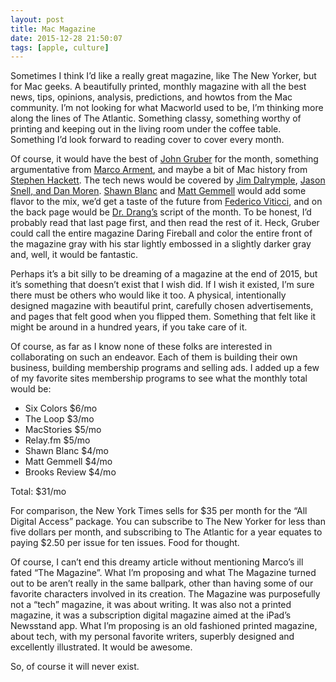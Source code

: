 ```yaml
---
layout: post
title: Mac Magazine
date: 2015-12-28 21:50:07
tags: [apple, culture]
---
```


Sometimes I think I’d like a really great magazine, like The New Yorker, but for Mac geeks. A beautifully printed, monthly magazine with all the best news, tips, opinions, analysis, predictions, and howtos from the Mac community. I’m not looking for what Macworld used to be, I’m thinking more along the lines of The Atlantic. Something classy, something worthy of printing and keeping out in the living room under the coffee table. Something I’d look forward to reading cover to cover every month.

Of course, it would have the best of [John Gruber][1] for the month, something argumentative from [Marco Arment][2], and maybe a bit of Mac history from [Stephen Hackett][3]. The tech news would be covered by [Jim Dalrymple][4], [Jason Snell, and Dan Moren][5]. [Shawn Blanc][6] and [Matt Gemmell][7] would add some flavor to the mix, we’d get a taste of the future from [Federico Viticci][8], and on the back page would be [Dr. Drang’s][9] script of the month. To be honest, I’d probably read that last page first, and then read the rest of it. Heck, Gruber could call the entire magazine Daring Fireball and color the entire front of the magazine gray with his star lightly embossed in a slightly darker gray and, well, it would be fantastic. 

Perhaps it’s a bit silly to be dreaming of a magazine at the end of 2015, but it’s something that doesn’t exist that I wish did. If I wish it existed, I’m sure there must be others who would like it too. A physical, intentionally designed magazine with beautiful print, carefully chosen advertisements, and pages that felt good when you flipped them. Something that felt like it might be around in a hundred years, if you take care of it. 

Of course, as far as I know none of these folks are interested in collaborating on such an endeavor. Each of them is building their own business, building membership programs and selling ads. I added up a few of my favorite sites membership programs to see what the monthly total would be:

* Six Colors $6/mo
* The Loop $3/mo
* MacStories $5/mo
* Relay.fm $5/mo
* Shawn Blanc $4/mo
* Matt Gemmell $4/mo
* Brooks Review $4/mo

Total: $31/mo

For comparison, the New York Times sells for $35 per month for the “All Digital Access” package. You can subscribe to The New Yorker for less than five dollars per month, and subscribing to The Atlantic for a year equates to paying $2.50 per issue for ten issues. Food for thought. 

Of course, I can’t end this dreamy article without mentioning Marco’s ill fated “The Magazine”. What I’m proposing and what The Magazine turned out to be aren’t really in the same ballpark, other than having some of our favorite characters involved in its creation. The Magazine was purposefully not a “tech” magazine, it was about writing. It was also not a printed magazine, it was a subscription digital magazine aimed at the iPad’s Newsstand app. What I’m proposing is an old fashioned printed magazine, about tech, with my personal favorite writers, superbly designed and excellently illustrated. It would be awesome. 
  
So, of course it will never exist.


[1]: http://daringfireball.net
[2]: http://marco.org
[3]: http://www.512pixels.net
[4]: http://www.loopinsight.com
[5]: https://sixcolors.com
[6]: https://shawnblanc.net
[7]: http://mattgemmell.com
[8]: https://www.macstories.net
[9]: http://www.leancrew.com/all-this/